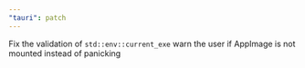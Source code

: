 ```yaml
---
"tauri": patch
---
```

Fix the validation of `std::env::current_exe` warn the user if AppImage is not mounted instead of panicking
